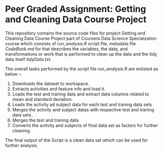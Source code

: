 # Peer Graded Assignment: Getting and Cleaning Data Course Project

This repository contains the source code files for project Getting and Cleaning Data Course Project part of Coursera Data Science Specialzation course which consists of *run_analysis.R* script file, metadata file *CodeBook.md* for that describes the variables, the data, and transformations or work that is performed to clean up the data and the tidy data itself *tidyData.txt*.

The overall tasks performed by the script file *run_analysis.R* are enlisted as below :-
1. Downloads the dataset to workspace.
2. Extracts activities and feature info and load it.
3. Loads the test and traning data and extract data columns related to mean and standard deviation.
4. Loads the activity ad subject data for each test and traning data sets
5. Merges the activity and subject datas with respecitve test and traning data sets..
6. Merges the test and traning data 
7. Converts the activity and subjects of final data set as factors for further cleaning.

The final output of the Script is a clean data set which can be used for further analysis.
